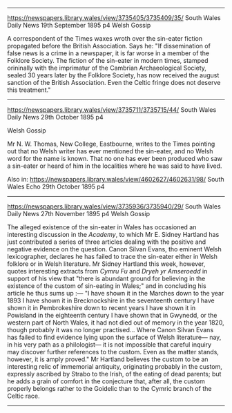 

---


https://newspapers.library.wales/view/3735405/3735409/35/
South Wales Daily News
19th September 1895
p4
Welsh Gossip

A correspondent of the Times waxes wroth over the sin-eater fiction propagated before the British Association. Says he: "If dissemination of false news is a crime in a newspaper, it is far worse in a member of the Folklore Society. The fiction of the sin-eater in modern times, stamped orininally with the imprimatur of the Cambrian Archaeological Society, sealed 30 years later by the Folklore Society, has now received the august sanction of the British Association. Even the Celtic fringe does not deserve this treatment."


---

https://newspapers.library.wales/view/3735711/3735715/44/
South Wales Daily News
29th October 1895
p4

Welsh Gossip

Mr N. W. Thomas, New College, Eastbourne, writes to the Times pointing out that no Welsh writer has ever mentioned the sin-eater, and no Welsh word for the name is known. That no one has ever been produced who saw a sin-eater or heard of him in the localities where he was said to have lived.

Also in:
https://newspapers.library.wales/view/4602627/4602631/98/
South Wales Echo
29th October 1895 p4

---


https://newspapers.library.wales/view/3735936/3735940/29/
South Wales Daily News
27th November 1895
p4
Welsh Gossip

The alleged existence of the sin-eater in Wales has occasioned an interesting discussion in the *Academy*, to which Mr E. Sidney Hartland has just contributed a series of three articles dealing with the positive and negative evidence on the question. Canon Silvan Evans, tho eminent Welsh lexicographer, declares he has failed to trace the sin-eater either in Welsh folklore or in Welsh literature. Mr Sidney Hartland this week, however, quotes interesting extracts from *Cymru Fu* and *Dryeh yr Amseroedd* in support of his view that "there is abundant ground for believing in the existence of the custom of sin-eating in Wales;" and in concluding his article he thus sums up :— "I have shown it in the Marches down to the year 1893 I have shown it in Brecknockshire in the seventeenth century I have shown it in Pembrokeshire down to recent years I have shown it in Powisland in the eighteenth century I have shown that in Gwynedd, or the western part of North Wales, it had not died out of memory in the year 1820, though probably it was no longer practised... Where Canon Silvan Evans has failed to find evidence lying upon the surface of Welsh literature— nay, in his very path as a philologist— it is not impossible that careful inquiry may discover further references to the custom. Even as the matter stands, however, it is amply proved." Mr Hartland believes the custom to be an interesting relic of immemorial antiquity, originating probably in the custom, expressly ascribed by Strabo to the Irish, of the eating of dead parents; but he adds a grain of comfort in the conjecture that, after all, the custom properly belongs rather to the Goidelic than to the Cymric branch of the Celtic race.



---


